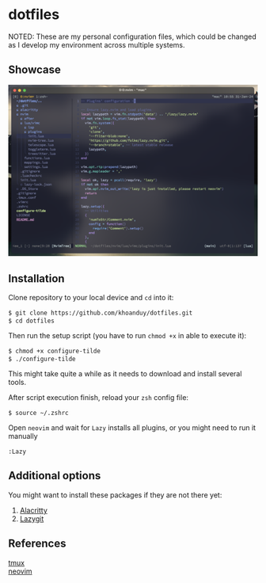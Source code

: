 # dotfiles
NOTED: These are my personal configuration files, which could be changed as I develop my environment across multiple systems.

## Showcase
![image](./screenshots/nvim-screenshot.png)

## Installation
Clone repository to your local device and `cd` into it:
```shell script
$ git clone https://github.com/khoanduy/dotfiles.git
$ cd dotfiles
```
Then run the setup script (you have to run `chmod +x` in able to execute it):
```shell script
$ chmod +x configure-tilde
$ ./configure-tilde
```
This might take quite a while as it needs to download and install several tools.

After script execution finish, reload your `zsh` config file:
```shell script
$ source ~/.zshrc
```

Open `neovim` and wait for `Lazy` installs all plugins, or you might need to run it manually
```vim
:Lazy
```

## Additional options
You might want to install these packages if they are not there yet:
1. [Alacritty](https://github.com/alacritty/alacritty)
2. [Lazygit](https://github.com/jesseduffield/lazygit)

## References
[tmux](https://github.com/tmux/tmux)\
[neovim](https://neovim.io/doc/user/index.html)
